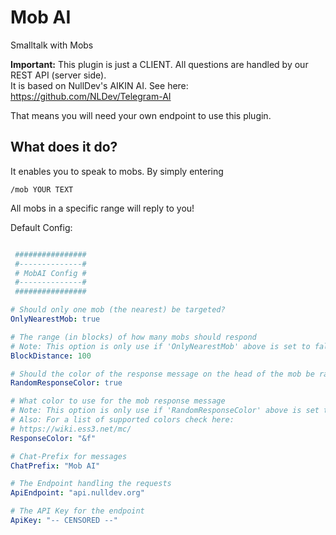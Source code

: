 # Mob AI

Smalltalk with Mobs

**Important:** This plugin is just a CLIENT. All questions are handled by our REST API (server side). <br>
It is based on NullDev's AIKIN AI. See here: <br>
https://github.com/NLDev/Telegram-AI

That means you will need your own endpoint to use this plugin. 

## What does it do? 

It enables you to speak to mobs. By simply entering 

`/mob YOUR TEXT`

All mobs in a specific range will reply to you!

Default Config:  

```YAML

 ################
 #--------------#
 # MobAI Config #
 #--------------#
 ################

# Should only one mob (the nearest) be targeted?
OnlyNearestMob: true

# The range (in blocks) of how many mobs should respond
# Note: This option is only use if 'OnlyNearestMob' above is set to false!
BlockDistance: 100

# Should the color of the response message on the head of the mob be random? 
RandomResponseColor: true 

# What color to use for the mob response message
# Note: This option is only use if 'RandomResponseColor' above is set to false!
# Also: For a list of supported colors check here:
# https://wiki.ess3.net/mc/
ResponseColor: "&f"

# Chat-Prefix for messages
ChatPrefix: "Mob AI"

# The Endpoint handling the requests
ApiEndpoint: "api.nulldev.org"

# The API Key for the endpoint
ApiKey: "-- CENSORED --"
```
